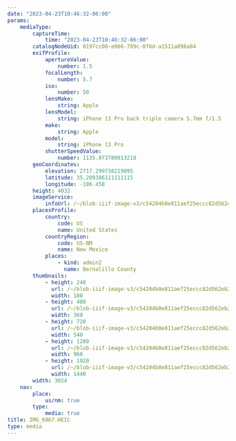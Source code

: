 ```yaml
---
date: "2023-04-23T10:46:32-06:00"
params:
    mediaType:
        captureTime:
            time: "2023-04-23T10:46:32-06:00"
        catalogNodeUid: 0197cc00-e066-789c-8f6d-a1511a896a84
        exifProfile:
            apertureValue:
                number: 1.5
            focalLength:
                number: 5.7
            iso:
                number: 50
            lensMake:
                string: Apple
            lensModel:
                string: iPhone 13 Pro back triple camera 5.7mm f/1.5
            make:
                string: Apple
            model:
                string: iPhone 13 Pro
            shutterSpeedValue:
                number: 1135.073780013218
        geoCoordinates:
            elevation: 2717.299738219895
            latitude: 35.209386111111115
            longitude: -106.458
        height: 4032
        imageService:
            infoUrl: /~/blob-iiif-image-v3/c54204b0e811aef25eccc82d562eb2801ffc2692873a99adc68f2b539ff077fb/info.json
        placesProfile:
            country:
                code: US
                name: United States
            countryRegion:
                code: US-NM
                name: New Mexico
            places:
                - kind: admin2
                  name: Bernalillo County
        thumbnails:
            - height: 240
              url: /~/blob-iiif-image-v3/c54204b0e811aef25eccc82d562eb2801ffc2692873a99adc68f2b539ff077fb/full/180%2C240/0/default.jpg
              width: 180
            - height: 480
              url: /~/blob-iiif-image-v3/c54204b0e811aef25eccc82d562eb2801ffc2692873a99adc68f2b539ff077fb/full/360%2C480/0/default.jpg
              width: 360
            - height: 720
              url: /~/blob-iiif-image-v3/c54204b0e811aef25eccc82d562eb2801ffc2692873a99adc68f2b539ff077fb/full/540%2C720/0/default.jpg
              width: 540
            - height: 1280
              url: /~/blob-iiif-image-v3/c54204b0e811aef25eccc82d562eb2801ffc2692873a99adc68f2b539ff077fb/full/960%2C1280/0/default.jpg
              width: 960
            - height: 1920
              url: /~/blob-iiif-image-v3/c54204b0e811aef25eccc82d562eb2801ffc2692873a99adc68f2b539ff077fb/full/1440%2C1920/0/default.jpg
              width: 1440
        width: 3024
    nav:
        place:
            us/nm: true
        type:
            media: true
title: IMG_6867.HEIC
type: media
---
```

